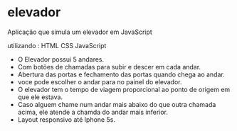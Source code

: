 # elevador
Aplicação que simula um elevador em JavaScript

utilizando :
HTML
CSS
JavaScript

- O Elevador possui 5 andares. 
- Com botões de chamadas para subir e descer em cada andar.
- Abertura das portas e fechamento das portas quando chega ao andar.
- voce pode escolher o andar para no painel do elevador.
- O elevador tem o tempo de viagem proporcional ao ponto de origem em que ele estava.
- Caso alguem chame num andar mais abaixo do que outra chamada acima, ele atende a chamda do andar mais inferior.
- Layout responsivo até Iphone 5s.


 
